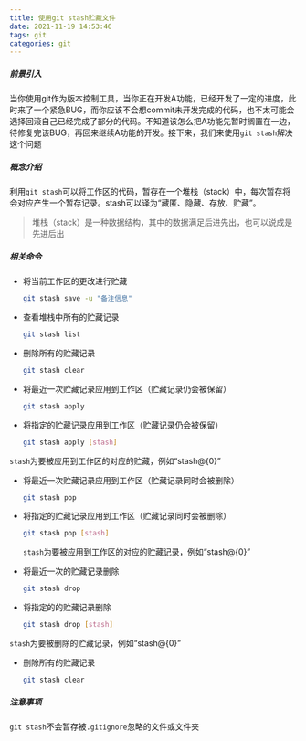 ```yaml
---
title: 使用git stash贮藏文件
date: 2021-11-19 14:53:46
tags: git
categories: git
---
```


##### 前景引入

当你使用git作为版本控制工具，当你正在开发A功能，已经开发了一定的进度，此时来了一个紧急BUG，而你应该不会想commit未开发完成的代码，也不太可能会选择回滚自己已经完成了部分的代码。不知道该怎么把A功能先暂时搁置在一边，待修复完该BUG，再回来继续A功能的开发。接下来，我们来使用`git stash`解决这个问题

##### 概念介绍

利用`git stash`可以将工作区的代码，暂存在一个堆栈（stack）中，每次暂存将会对应产生一个暂存记录。stash可以译为“藏匿、隐藏、存放、贮藏”。

> 堆栈（stack）是一种数据结构，其中的数据满足后进先出，也可以说成是先进后出

##### 相关命令

* 将当前工作区的更改进行贮藏

    ```bash
    git stash save -u "备注信息"
    ```



* 查看堆栈中所有的贮藏记录

    ```bash
    git stash list
    ```



* 删除所有的贮藏记录

    ```bash
    git stash clear
    ```



* 将最近一次贮藏记录应用到工作区（贮藏记录仍会被保留）

    ```bash
    git stash apply
    ```



* 将指定的贮藏记录应用到工作区（贮藏记录仍会被保留）

    ```bash
    git stash apply [stash]
    ```

`stash`为要被应用到工作区的对应的贮藏，例如“stash@{0}”



* 将最近一次贮藏记录应用到工作区（贮藏记录同时会被删除）

    ```bash
    git stash pop
    ```



* 将指定的贮藏记录应用到工作区（贮藏记录同时会被删除）

    ```bash
    git stash pop [stash]
    ```
    
    `stash`为要被应用到工作区的对应的贮藏记录，例如“stash@{0}”



* 将最近一次的贮藏记录删除

    ```bash
    git stash drop
    ```



* 将指定的的贮藏记录删除

    ```bash
    git stash drop [stash]
    ```

`stash`为要被删除的贮藏记录，例如“stash@{0}”



* 删除所有的贮藏记录

    ```bash
    git stash clear
    ```

##### 注意事项

`git stash`不会暂存被`.gitignore`忽略的文件或文件夹

